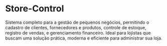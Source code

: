 # Store-Control
Sistema completo para a gestão de pequenos negócios, permitindo o cadastro de clientes, fornecedores e produtos, controle de estoque, registro de vendas, e gerenciamento financeiro. Ideal para lojistas que buscam uma solução prática, moderna e eficiente para administrar sua loja.
